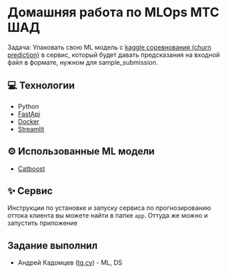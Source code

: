 # Домашняя работа по MLOps МТС ШАД

Задача: Упаковать свою ML модель с [kaggle соревнования (churn prediction)](https://www.kaggle.com/competitions/teta-mts-ml-1) в сервис, который будет давать предсказания на входной файл в формате, нужном для sample_submission.

## 💻 Технологии
- Python
- [FastApi](https://fastapi.tiangolo.com/)
- [Docker](https://www.docker.com/)
- [Streamlit](https://streamlit.io/)

## ⚙️ Использованные ML модели
- [Catboost](https://catboost.ai/)

## ✨ Сервис
Инструкции по установке и запуску сервиса по прогнозированию оттока клиента вы можете найти в папке `app`. Оттуда же можно и запустить приложение

## Задание выполнил
- Андрей Кадомцев ([tg](t.me/Avenircs),[cv](https://github.com/Aven1r)) - ML, DS